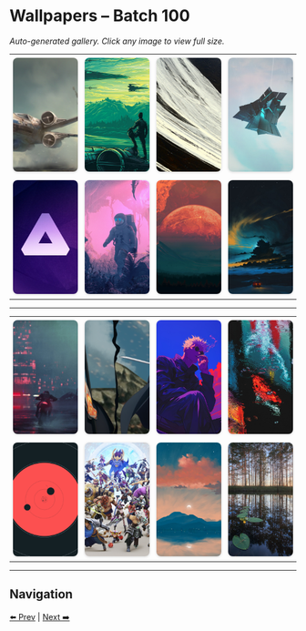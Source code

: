 # Wallpapers – Batch 100

_Auto-generated gallery. Click any image to view full size._

<table style="border-collapse:collapse; width:100%;">
  <tr>
    <td style="padding:6px; vertical-align:middle; text-align:center;"><a href="https://raw.githubusercontent.com/rubiin/wallpapers/master/wallpapers/wallhaven-425xrx.jpg"><img src="https://raw.githubusercontent.com/rubiin/wallpapers/master/wallpapers/wallhaven-425xrx.jpg" alt="wallhaven-425xrx" loading="lazy" style="width:300px; height:200px; object-fit:cover; border-radius:8px; box-shadow:0 1px 4px rgba(0,0,0,0.15);"></a></td>
    <td style="padding:6px; vertical-align:middle; text-align:center;"><a href="https://raw.githubusercontent.com/rubiin/wallpapers/master/wallpapers/wallhaven-43d76y.jpg"><img src="https://raw.githubusercontent.com/rubiin/wallpapers/master/wallpapers/wallhaven-43d76y.jpg" alt="wallhaven-43d76y" loading="lazy" style="width:300px; height:200px; object-fit:cover; border-radius:8px; box-shadow:0 1px 4px rgba(0,0,0,0.15);"></a></td>
    <td style="padding:6px; vertical-align:middle; text-align:center;"><a href="https://raw.githubusercontent.com/rubiin/wallpapers/master/wallpapers/wallhaven-4okjdm.jpg"><img src="https://raw.githubusercontent.com/rubiin/wallpapers/master/wallpapers/wallhaven-4okjdm.jpg" alt="wallhaven-4okjdm" loading="lazy" style="width:300px; height:200px; object-fit:cover; border-radius:8px; box-shadow:0 1px 4px rgba(0,0,0,0.15);"></a></td>
    <td style="padding:6px; vertical-align:middle; text-align:center;"><a href="https://raw.githubusercontent.com/rubiin/wallpapers/master/wallpapers/wallhaven-4x915o.jpg"><img src="https://raw.githubusercontent.com/rubiin/wallpapers/master/wallpapers/wallhaven-4x915o.jpg" alt="wallhaven-4x915o" loading="lazy" style="width:300px; height:200px; object-fit:cover; border-radius:8px; box-shadow:0 1px 4px rgba(0,0,0,0.15);"></a></td>
  </tr>
  <tr>
    <td style="padding:6px; vertical-align:middle; text-align:center;"><a href="https://raw.githubusercontent.com/rubiin/wallpapers/master/wallpapers/wallhaven-4xgwgz.jpg"><img src="https://raw.githubusercontent.com/rubiin/wallpapers/master/wallpapers/wallhaven-4xgwgz.jpg" alt="wallhaven-4xgwgz" loading="lazy" style="width:300px; height:200px; object-fit:cover; border-radius:8px; box-shadow:0 1px 4px rgba(0,0,0,0.15);"></a></td>
    <td style="padding:6px; vertical-align:middle; text-align:center;"><a href="https://raw.githubusercontent.com/rubiin/wallpapers/master/wallpapers/wallhaven-6dgyvq.png"><img src="https://raw.githubusercontent.com/rubiin/wallpapers/master/wallpapers/wallhaven-6dgyvq.png" alt="wallhaven-6dgyvq" loading="lazy" style="width:300px; height:200px; object-fit:cover; border-radius:8px; box-shadow:0 1px 4px rgba(0,0,0,0.15);"></a></td>
    <td style="padding:6px; vertical-align:middle; text-align:center;"><a href="https://raw.githubusercontent.com/rubiin/wallpapers/master/wallpapers/wallhaven-6od9gx.jpg"><img src="https://raw.githubusercontent.com/rubiin/wallpapers/master/wallpapers/wallhaven-6od9gx.jpg" alt="wallhaven-6od9gx" loading="lazy" style="width:300px; height:200px; object-fit:cover; border-radius:8px; box-shadow:0 1px 4px rgba(0,0,0,0.15);"></a></td>
    <td style="padding:6px; vertical-align:middle; text-align:center;"><a href="https://raw.githubusercontent.com/rubiin/wallpapers/master/wallpapers/wallhaven-6ol1o6.jpg"><img src="https://raw.githubusercontent.com/rubiin/wallpapers/master/wallpapers/wallhaven-6ol1o6.jpg" alt="wallhaven-6ol1o6" loading="lazy" style="width:300px; height:200px; object-fit:cover; border-radius:8px; box-shadow:0 1px 4px rgba(0,0,0,0.15);"></a></td>
  </tr>
</table>

<hr/>

<table style="border-collapse:collapse; width:100%;">
  <tr>
    <td style="padding:6px; vertical-align:middle; text-align:center;"><a href="https://raw.githubusercontent.com/rubiin/wallpapers/master/wallpapers/wallhaven-6olw9x.jpg"><img src="https://raw.githubusercontent.com/rubiin/wallpapers/master/wallpapers/wallhaven-6olw9x.jpg" alt="wallhaven-6olw9x" loading="lazy" style="width:300px; height:200px; object-fit:cover; border-radius:8px; box-shadow:0 1px 4px rgba(0,0,0,0.15);"></a></td>
    <td style="padding:6px; vertical-align:middle; text-align:center;"><a href="https://raw.githubusercontent.com/rubiin/wallpapers/master/wallpapers/wallhaven-72j2lo.png"><img src="https://raw.githubusercontent.com/rubiin/wallpapers/master/wallpapers/wallhaven-72j2lo.png" alt="wallhaven-72j2lo" loading="lazy" style="width:300px; height:200px; object-fit:cover; border-radius:8px; box-shadow:0 1px 4px rgba(0,0,0,0.15);"></a></td>
    <td style="padding:6px; vertical-align:middle; text-align:center;"><a href="https://raw.githubusercontent.com/rubiin/wallpapers/master/wallpapers/wallhaven-85meoy.jpg"><img src="https://raw.githubusercontent.com/rubiin/wallpapers/master/wallpapers/wallhaven-85meoy.jpg" alt="wallhaven-85meoy" loading="lazy" style="width:300px; height:200px; object-fit:cover; border-radius:8px; box-shadow:0 1px 4px rgba(0,0,0,0.15);"></a></td>
    <td style="padding:6px; vertical-align:middle; text-align:center;"><a href="https://raw.githubusercontent.com/rubiin/wallpapers/master/wallpapers/wallhaven-8ogo12.jpg"><img src="https://raw.githubusercontent.com/rubiin/wallpapers/master/wallpapers/wallhaven-8ogo12.jpg" alt="wallhaven-8ogo12" loading="lazy" style="width:300px; height:200px; object-fit:cover; border-radius:8px; box-shadow:0 1px 4px rgba(0,0,0,0.15);"></a></td>
  </tr>
  <tr>
    <td style="padding:6px; vertical-align:middle; text-align:center;"><a href="https://raw.githubusercontent.com/rubiin/wallpapers/master/wallpapers/wallhaven-9d161x.png"><img src="https://raw.githubusercontent.com/rubiin/wallpapers/master/wallpapers/wallhaven-9d161x.png" alt="wallhaven-9d161x" loading="lazy" style="width:300px; height:200px; object-fit:cover; border-radius:8px; box-shadow:0 1px 4px rgba(0,0,0,0.15);"></a></td>
    <td style="padding:6px; vertical-align:middle; text-align:center;"><a href="https://raw.githubusercontent.com/rubiin/wallpapers/master/wallpapers/wallhaven-9mo9y1.jpg"><img src="https://raw.githubusercontent.com/rubiin/wallpapers/master/wallpapers/wallhaven-9mo9y1.jpg" alt="wallhaven-9mo9y1" loading="lazy" style="width:300px; height:200px; object-fit:cover; border-radius:8px; box-shadow:0 1px 4px rgba(0,0,0,0.15);"></a></td>
    <td style="padding:6px; vertical-align:middle; text-align:center;"><a href="https://raw.githubusercontent.com/rubiin/wallpapers/master/wallpapers/wallhaven-9mogy1.jpg"><img src="https://raw.githubusercontent.com/rubiin/wallpapers/master/wallpapers/wallhaven-9mogy1.jpg" alt="wallhaven-9mogy1" loading="lazy" style="width:300px; height:200px; object-fit:cover; border-radius:8px; box-shadow:0 1px 4px rgba(0,0,0,0.15);"></a></td>
    <td style="padding:6px; vertical-align:middle; text-align:center;"><a href="https://raw.githubusercontent.com/rubiin/wallpapers/master/wallpapers/wallhaven-9mor9w.jpg"><img src="https://raw.githubusercontent.com/rubiin/wallpapers/master/wallpapers/wallhaven-9mor9w.jpg" alt="wallhaven-9mor9w" loading="lazy" style="width:300px; height:200px; object-fit:cover; border-radius:8px; box-shadow:0 1px 4px rgba(0,0,0,0.15);"></a></td>
  </tr>
</table>

<hr/>

## Navigation

[⬅️ Prev](index_99.md) | [Next ➡️](index_101.md)
